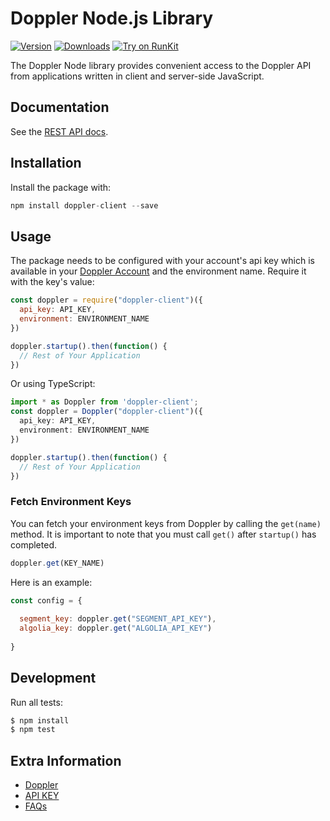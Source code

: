 # Doppler Node.js Library

[![Version](https://img.shields.io/npm/v/doppler-client.svg)](https://www.npmjs.org/package/doppler-client)
[![Downloads](https://img.shields.io/npm/dm/doppler-client.svg)](https://www.npmjs.com/package/doppler-client)
[![Try on RunKit](https://badge.runkitcdn.com/doppler-client.svg)](https://runkit.com/npm/doppler-client)

The Doppler Node library provides convenient access to the Doppler API from
applications written in client and server-side JavaScript.

## Documentation

See the [REST API docs](https://help.doppler.market).

## Installation

Install the package with:
``` js
npm install doppler-client --save
```

## Usage

The package needs to be configured with your account's api key which is
available in your [Doppler Account](https://doppler.market/account) and the environment name. Require it with the key's value:

``` js
const doppler = require("doppler-client")({
  api_key: API_KEY,
  environment: ENVIRONMENT_NAME
})

doppler.startup().then(function() {
  // Rest of Your Application
})
```


Or using TypeScript:

``` ts
import * as Doppler from 'doppler-client';
const doppler = Doppler("doppler-client")({
  api_key: API_KEY,
  environment: ENVIRONMENT_NAME
})

doppler.startup().then(function() {
  // Rest of Your Application
})
```

### Fetch Environment Keys

You can fetch your environment keys from Doppler by calling the `get(name)` method. It is important to
note that you must call `get()` after `startup()` has completed.

``` js
doppler.get(KEY_NAME)
```

Here is an example:

``` js
const config = {
  
  segment_key: doppler.get("SEGMENT_API_KEY"),
  algolia_key: doppler.get("ALGOLIA_API_KEY")
  
}

```


## Development

Run all tests:

```bash
$ npm install
$ npm test
```

## Extra Information

- [Doppler](https://doppler.market)
- [API KEY](https://doppler.market/account)
- [FAQs](https://help.doppler.market)

